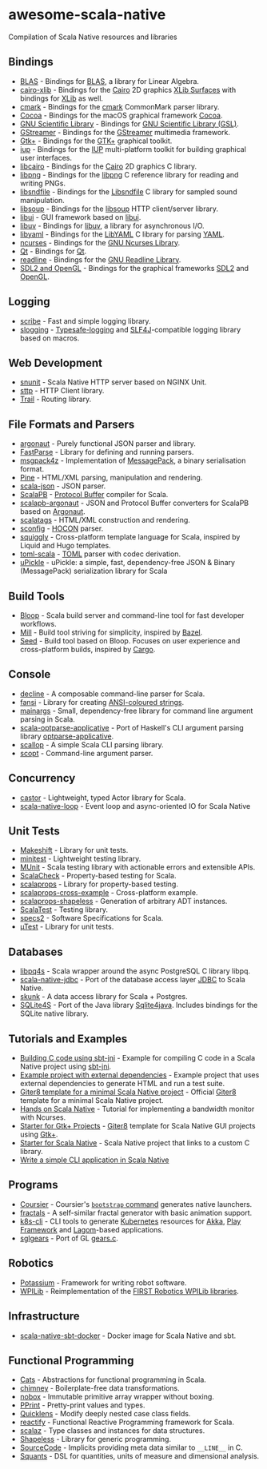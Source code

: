# awesome-scala-native

 Compilation of Scala Native resources and libraries 

## Bindings

- [BLAS](https://github.com/ekrich/sblas) - Bindings for [BLAS](http://www.netlib.org/blas/), a library for Linear Algebra.
- [cairo-xlib](https://github.com/edadma/cairo-xlib) - Bindings for the [Cairo](https://www.cairographics.org/) 2D graphics [XLib Surfaces](https://www.cairographics.org/manual/cairo-XLib-Surfaces.html) with bindings for [XLib](https://www.x.org/releases/current/doc/libX11/libX11/libX11.html) as well.
- [cmark](https://github.com/sparsetech/cmark-scala) - Bindings for the [cmark](https://github.com/commonmark/cmark) CommonMark parser library.
- [Cocoa](https://github.com/jokade/scalanative-cocoa) - Bindings for the macOS graphical framework [Cocoa](https://en.wikipedia.org/wiki/Cocoa_(API)).
- [GNU Scientific Library](https://github.com/ruivieira/scala-gsl) - Bindings for [GNU Scientific Library (GSL)](https://www.gnu.org/software/gsl).
- [GStreamer](https://github.com/jokade/scalanative-gstreamer) - Bindings for the [GStreamer](https://gstreamer.freedesktop.org) multimedia framework.
- [Gtk+](https://github.com/jokade/scalanative-gtk) - Bindings for the [GTK+](https://www.gtk.org/) graphical toolkit.
- [iup](https://github.com/edadma/iup) - Bindings for the [IUP](https://www.tecgraf.puc-rio.br/iup/) multi-platform toolkit for building graphical user interfaces.
- [libcairo](https://github.com/edadma/libcairo) - Bindings for the [Cairo](https://www.cairographics.org/) 2D graphics C library.
- [libpng](https://github.com/edadma/libpng) - Bindings for the [libpng](http://www.libpng.org/) C reference library for reading and writing PNGs.
- [libsndfile](https://github.com/edadma/libsndfile) - Bindings for the [Libsndfile](https://tiswww.cwru.edu/php/chet/libsndfile/rltop.html) C library for sampled sound manipulation.
- [libsoup](https://github.com/jokade/scalanative-libsoup) - Bindings for the [libsoup](https://wiki.gnome.org/Projects/libsoup) HTTP client/server library.
- [libui](https://github.com/lolgab/scalaui) - GUI framework based on [libui](https://github.com/andlabs/libui).
- [libuv](https://github.com/TimothyKlim/scala-native-libuv) - Bindings for [libuv](https://github.com/libuv/libuv), a library for asynchronous I/O.
- [libyaml](https://github.com/edadma/libyaml) - Bindings for the [LibYAML](https://pyyaml.org/wiki/LibYAML) C library for parsing [YAML](https://yaml.org/).
- [ncurses](https://github.com/edadma/ncurses) - Bindings for the [GNU Ncurses Library](https://www.gnu.org/software/ncurses/).
- [Qt](https://github.com/jokade/scalanative-qt5) - Bindings for [Qt](https://www.qt.io).
- [readline](https://github.com/edadma/readline) - Bindings for the [GNU Readline Library](https://www.gnu.org/software/readline/).
- [SDL2 and OpenGL](https://github.com/regb/scalanative-graphics-bindings) - Bindings for the graphical frameworks [SDL2](https://www.libsdl.org/) and [OpenGL](https://www.opengl.org).

## Logging

- [scribe](https://github.com/outr/scribe) - Fast and simple logging library.
- [slogging](https://github.com/jokade/slogging) - [Typesafe-logging](https://github.com/lightbend/scala-logging) and [SLF4J](https://www.slf4j.org/)-compatible logging library based on macros.

## Web Development

- [snunit](https://github.com/lolgab/snunit) - Scala Native HTTP server based on NGINX Unit.
- [sttp](https://github.com/softwaremill/sttp) - HTTP Client library.
- [Trail](https://github.com/sparsetech/trail) - Routing library.

## File Formats and Parsers

- [argonaut](https://github.com/argonaut-io/argonaut) - Purely functional JSON parser and library.
- [FastParse](https://github.com/com-lihaoyi/fastparse) - Library for defining and running parsers.
- [msgpack4z](https://github.com/msgpack4z/msgpack4z-native) - Implementation of [MessagePack](https://msgpack.org/), a binary serialisation format.
- [Pine](https://github.com/sparsetech/pine) - HTML/XML parsing, manipulation and rendering.
- [scala-json](https://github.com/MediaMath/scala-json) - JSON parser.
- [ScalaPB](https://github.com/scalapb/ScalaPB) - [Protocol Buffer](https://developers.google.com/protocol-buffers/) compiler for Scala.
- [scalapb-argonaut](https://github.com/scalapb-json/scalapb-argonaut) - JSON and Protocol Buffer converters for ScalaPB based on [Argonaut](http://argonaut.io).
- [scalatags](https://github.com/com-lihaoyi/scalatags) - HTML/XML construction and rendering.
- [sconfig](https://github.com/ekrich/sconfig) - [HOCON](https://github.com/ekrich/sconfig/blob/master/docs/original/HOCON.md) parser.
- [squiggly](https://github.com/edadma/squiggly) - Cross-platform template language for Scala, inspired by Liquid and Hugo templates.
- [toml-scala](https://github.com/sparsetech/toml-scala) - [TOML](https://github.com/toml-lang/toml) parser with codec derivation.
- [uPickle](https://github.com/com-lihaoyi/upickle) - uPickle: a simple, fast, dependency-free JSON & Binary (MessagePack) serialization library for Scala

## Build Tools

- [Bloop](https://github.com/scalacenter/bloop) - Scala build server and command-line tool for fast developer workflows.
- [Mill](https://github.com/com-lihaoyi/mill) - Build tool striving for simplicity, inspired by [Bazel](https://www.bazel.build/).
- [Seed](https://github.com/tindzk/seed) - Build tool based on Bloop. Focuses on user experience and cross-platform builds, inspired by [Cargo](https://github.com/rust-lang/cargo).

## Console

- [decline](https://github.com/bkirwi/decline) - A composable command-line parser for Scala.
- [fansi](https://github.com/com-lihaoyi/fansi) - Library for creating [ANSI-coloured strings](https://en.wikipedia.org/wiki/ANSI_escape_code).
- [mainargs](https://github.com/com-lihaoyi/mainargs) - Small, dependency-free library for command line argument parsing in Scala.
- [scala-optparse-applicative](https://github.com/xuwei-k/optparse-applicative) - Port of Haskell's CLI argument parsing library [optparse-applicative](https://hackage.haskell.org/package/optparse-applicative).
- [scallop](https://github.com/scallop/scallop) - A simple Scala CLI parsing library.
- [scopt](https://github.com/scopt/scopt) - Command-line argument parser.

## Concurrency

- [castor](https://github.com/com-lihaoyi/castor) - Lightweight, typed Actor library for Scala.
- [scala-native-loop](https://github.com/scala-native/scala-native-loop) - Event loop and async-oriented IO for Scala Native

## Unit Tests

- [Makeshift](https://github.com/nadavwr/makeshift) - Library for unit tests.
- [minitest](https://github.com/monix/minitest) - Lightweight testing library.
- [MUnit](https://github.com/scalameta/munit) - Scala testing library with actionable errors and extensible APIs.
- [ScalaCheck](https://github.com/typelevel/scalacheck) - Property-based testing for Scala.
- [scalaprops](https://github.com/scalaprops/scalaprops) - Library for property-based testing.
- [scalaprops-cross-example](https://github.com/scalaprops/scalaprops-cross-example) - Cross-platform example.
- [scalaprops-shapeless](https://github.com/scalaprops/scalaprops-shapeless) - Generation of arbitrary ADT instances.
- [ScalaTest](https://github.com/scalatest/scalatest) - Testing library.
- [specs2](https://github.com/etorreborre/specs2) - Software Specifications for Scala.
- [µTest](https://github.com/lihaoyi/utest) - Library for unit tests.

## Databases

- [libpq4s](https://github.com/david-bouyssie/libpq4s) - Scala wrapper around the async PostgreSQL C library libpq.
- [scala-native-jdbc](https://github.com/lolgab/scala-native-jdbc) - Port of the database access layer [JDBC](https://en.wikipedia.org/wiki/Java_Database_Connectivity) to Scala Native.
- [skunk](https://github.com/typelevel/skunk) - A data access library for Scala + Postgres.
- [SQLite4S](https://github.com/david-bouyssie/sqlite4s) - Port of the Java library [Sqlite4java](https://bitbucket.org/almworks/sqlite4java). Includes bindings for the SQLite native library.

## Tutorials and Examples

- [Building C code using sbt-jni](https://github.com/nadavwr/scala-native-sbt-jni-example) - Example for compiling C code in a Scala Native project using [sbt-jni](https://github.com/jodersky/sbt-jni).
- [Example project with external dependencies](https://github.com/lihaoyi/scala-native-example-app) - Example project that uses external dependencies to generate HTML and run a test suite.
- [Giter8 template for a minimal Scala Native project](https://github.com/scala-native/scala-native.g8) - Official [Giter8](http://www.foundweekends.org/giter8/) template for a minimal Scala Native project.
- [Hands on Scala Native](https://github.com/MasseGuillaume/hands-on-scala-native) - Tutorial for implementing a bandwidth monitor with Ncurses.
- [Starter for Gtk+ Projects](https://github.com/jokade/scalanative-gtk-seed.g8) - [Giter8](http://www.foundweekends.org/giter8/) template for Scala Native GUI projects using [Gtk+](https://developer.gnome.org/gtk3/stable/index.html).
- [Starter for Scala Native](https://github.com/GnaneshKunal/scala-native-starter) - Scala Native project that links to a custom C library.
- [Write a simple CLI application in Scala Native](https://github.com/ItoYo16u/prettytable-native)

## Programs

- [Coursier](https://github.com/coursier/coursier) - Coursier's [`bootstrap` command](https://get-coursier.io/docs/cli-native-bootstrap) generates native launchers.
- [fractals](https://github.com/Rusty-Bike/fractals) - A self-similar fractal generator with basic animation support.
- [k8s-cli](https://github.com/fsat/k8s-cli) - CLI tools to generate [Kubernetes](https://kubernetes.io/) resources for [Akka](https://akka.io/), [Play Framework](https://www.playframework.com/) and [Lagom](https://www.lagomframework.com/)-based applications.
- [sglgears](https://github.com/Milyardo/sglgears) - Port of GL [gears.c](https://github.com/JoakimSoderberg/mesademos/blob/master/src/xdemos/glxgears.c).

## Robotics

- [Potassium](https://github.com/Team846/potassium) - Framework for writing robot software.
- [WPILib](https://github.com/Team846/scala-native-wpilib) - Reimplementation of the [FIRST Robotics WPILib libraries](http://first.wpi.edu/FRC/roborio/release/docs/java/).

## Infrastructure

- [scala-native-sbt-docker](https://github.com/ScalaWilliam/scala-native-sbt-docker) - Docker image for Scala Native and sbt.

## Functional Programming

- [Cats](https://github.com/typelevel/cats) - Abstractions for functional programming in Scala.
- [chimney](https://github.com/scalalandio/chimney) - Boilerplate-free data transformations.
- [nobox](https://github.com/xuwei-k/nobox) - Immutable primitive array wrapper without boxing.
- [PPrint](https://github.com/lihaoyi/PPrint) - Pretty-print values and types.
- [Quicklens](https://github.com/softwaremill/quicklens) - Modify deeply nested case class fields.
- [reactify](https://github.com/outr/reactify) - Functional Reactive Programming framework for Scala.
- [scalaz](https://github.com/scalaz/scalaz) - Type classes and instances for data structures.
- [Shapeless](https://github.com/milessabin/shapeless) - Library for generic programming.
- [SourceCode](https://github.com/lihaoyi/sourcecode) - Implicits providing meta data similar to `__LINE__` in C.
- [Squants](https://github.com/typelevel/squants) - DSL for quantities, units of measure and dimensional analysis.
